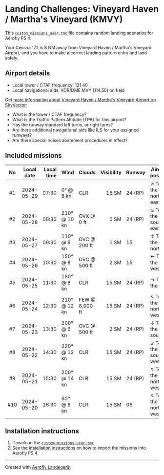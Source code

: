 # Landing Challenges: Vineyard Haven / Martha's Vineyard  (KMVY)

This [`custom_missions_user.tmc`](./custom_missions_user.tmc) file contains random landing scenarios for Aerofly FS 4.

Your Cessna 172 is 8 NM away from Vineyard Haven / Martha's Vineyard  Airport, and you have to make a correct landing pattern entry and land safely.

## Airport details

- Local tower / CTAF frequency: 121.40
- Local navigational aids: VOR/DME MVY (114.50) on field

Get [more information about Vineyard Haven / Martha's Vineyard  Airport on SkyVector](https://skyvector.com/airport/KMVY):

- What is the tower / CTAF frequency?
- What is the Traffic Pattern Altitude (TPA) for this airport?
- Has the runway standard left turns, or right turns?
- Are there additional navigational aids like ILS for your assigned runways?
- Are there special noises abatement procedures in effect?

## Included missions

| No  | Local date | Local time | Wind         | Clouds          | Visibility | Runway   | Aircraft position   |
| :-: | ---------- | ---------: | ------------ | --------------- | ---------: | -------- | ------------------- |
| #1  | 2024-05-29 |      07:30 |   0° @  5 kn | CLR             |      15 SM | 24 (RP)  | ↗ To the north-east |
| #2  | 2024-05-28 |      08:30 | 210° @ 10 kn | OVX @      0 ft |       0 SM | 24 (RP)  | ↘ To the south-east |
| #3  | 2024-05-27 |      09:30 | 110° @  9 kn | OVC @    200 ft |       1 SM | 15       | ↑ To the north      |
| #4  | 2024-05-26 |      10:30 | 150° @  8 kn | OVC @    500 ft |       2 SM | 15       | ← To the west       |
| #5  | 2024-05-25 |      11:30 | 180° @  8 kn | CLR             |      15 SM | 24 (RP)  | → To the east       |
| #6  | 2024-05-24 |      12:30 | 210° @ 12 kn | FEW @  8,000 ft |      15 SM | 24 (RP)  | ↖ To the north-west |
| #7  | 2024-05-23 |      13:30 | 200° @  6 kn | OVC @    500 ft |       2 SM | 24 (RP)  | ↓ To the south      |
| #8  | 2024-05-22 |      14:30 | 220° @ 12 kn | CLR             |      15 SM | 24 (RP)  | ↙ To the south-west |
| #9  | 2024-05-21 |      15:30 | 200° @ 14 kn | CLR             |      15 SM | 24 (RP)  | ↖ To the north-west |
| #10 | 2024-05-20 |      16:30 |  60° @  8 kn | CLR             |      15 SM | 06       | ↖ To the north-west |

## Installation instructions

1. Download the [`custom_missions_user.tmc`](./custom_missions_user.tmc)
2. See [the installation instructions](https://fboes.github.io/aerofly-missions/docs/generic-installation.html) on how to import the missions into Aerofly FS 4.

---

Created with [Aerofly Landegerät](https://github.com/fboes/aerofly-patterns)
